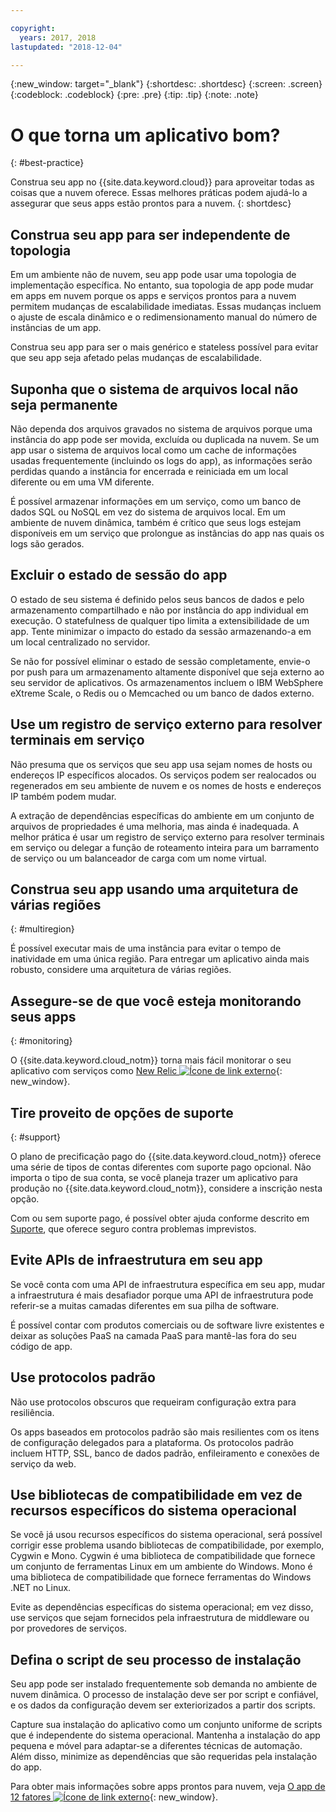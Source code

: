 ```yaml
---

copyright:
  years: 2017, 2018
lastupdated: "2018-12-04"

---
```


{:new_window: target="_blank"}
{:shortdesc: .shortdesc}
{:screen: .screen}
{:codeblock: .codeblock}
{:pre: .pre}
{:tip: .tip}
{:note: .note}

# O que torna um aplicativo bom?
{: #best-practice}

Construa seu app no {{site.data.keyword.cloud}} para aproveitar todas as coisas que a nuvem oferece. Essas melhores práticas podem ajudá-lo a assegurar que seus apps estão prontos para a nuvem.
{: shortdesc}

## Construa seu app para ser independente de topologia

Em um ambiente não de nuvem, seu app pode usar uma topologia de implementação específica. No entanto, sua topologia de app pode mudar em apps em nuvem porque os apps e serviços prontos para a nuvem permitem mudanças de escalabilidade imediatas. Essas mudanças incluem o ajuste de escala dinâmico e o redimensionamento manual do número de instâncias de um app.

Construa seu app para ser o mais genérico e stateless possível para evitar que seu app seja afetado pelas mudanças de escalabilidade.

## Suponha que o sistema de arquivos local não seja permanente

Não dependa dos arquivos gravados no sistema de arquivos porque uma instância do app pode ser movida, excluída ou duplicada na nuvem. Se um app usar o sistema de arquivos local como um cache de informações usadas frequentemente (incluindo os logs do app), as informações serão perdidas quando a instância for encerrada e reiniciada em um local diferente ou em uma VM diferente.

É possível armazenar informações em um serviço, como um banco de dados SQL ou NoSQL em vez do sistema de arquivos local. Em um ambiente de nuvem dinâmica, também é crítico que seus logs estejam disponíveis em um serviço que prolongue as instâncias do app nas quais os logs são gerados.

## Excluir o estado de sessão do app

O estado de seu sistema é definido pelos seus bancos de dados e pelo armazenamento compartilhado e não por instância do app individual em execução. O statefulness de qualquer tipo limita a extensibilidade de um app. Tente minimizar o impacto do estado da sessão armazenando-a em um local centralizado no servidor.

Se não for possível eliminar o estado de sessão completamente, envie-o por push para um armazenamento altamente disponível que seja externo ao seu servidor de aplicativos. Os armazenamentos incluem o IBM WebSphere eXtreme Scale, o Redis ou o Memcached ou um banco de dados externo.

## Use um registro de serviço externo para resolver terminais em serviço

Não presuma que os serviços que seu app usa sejam nomes de hosts ou endereços IP específicos alocados. Os serviços podem ser realocados ou regenerados em seu ambiente de nuvem e os nomes de hosts e endereços IP também podem mudar.

A extração de dependências específicas do ambiente em um conjunto de arquivos de propriedades é uma melhoria, mas ainda é inadequada. A melhor prática é usar um registro de serviço externo para resolver terminais em serviço ou delegar a função de roteamento inteira para um barramento de serviço ou um balanceador de carga com um nome virtual.

## Construa seu app usando uma arquitetura de várias regiões
{: #multiregion}

É possível executar mais de uma instância para evitar o tempo de inatividade em uma única região. Para entregar um aplicativo ainda mais robusto, considere uma arquitetura de várias regiões.

## Assegure-se de que você esteja monitorando seus apps
{: #monitoring}

O {{site.data.keyword.cloud_notm}} torna mais fácil monitorar o seu aplicativo com serviços como [New Relic ![Ícone de link externo](../icons/launch-glyph.svg)](http://newrelic.com/){: new_window}.

## Tire proveito de opções de suporte
{: #support}

O plano de precificação pago do {{site.data.keyword.cloud_notm}} oferece uma série de tipos de contas diferentes com suporte pago opcional. Não importa o tipo de sua conta, se você planeja trazer um aplicativo para produção no {{site.data.keyword.cloud_notm}}, considere a inscrição nesta opção.

Com ou sem suporte pago, é possível obter ajuda conforme descrito em [Suporte](/docs/get-support/howtogetsupport.html#getting-customer-support), que oferece seguro contra problemas imprevistos.

## Evite APIs de infraestrutura em seu app

Se você conta com uma API de infraestrutura específica em seu app, mudar a infraestrutura é mais desafiador porque uma API de infraestrutura pode referir-se a muitas camadas diferentes em sua pilha de software.

É possível contar com produtos comerciais ou de software livre existentes e deixar as soluções PaaS na camada PaaS para mantê-las fora do seu código de app.

## Use protocolos padrão

Não use protocolos obscuros que requeiram configuração extra para resiliência.

Os apps baseados em protocolos padrão são mais resilientes com os itens de configuração delegados para a plataforma. Os protocolos padrão incluem HTTP, SSL, banco de dados padrão, enfileiramento e conexões de serviço da web.

## Use bibliotecas de compatibilidade em vez de recursos específicos do sistema operacional

Se você já usou recursos específicos do sistema operacional, será possível corrigir esse problema usando bibliotecas de compatibilidade, por exemplo, Cygwin e Mono. Cygwin é uma biblioteca de compatibilidade que fornece um conjunto de ferramentas Linux em um ambiente do Windows. Mono é uma biblioteca de compatibilidade que fornece ferramentas do Windows .NET no Linux.

Evite as dependências específicas do sistema operacional; em vez disso, use serviços que sejam fornecidos pela infraestrutura de middleware ou por provedores de serviços.

## Defina o script de seu processo de instalação

Seu app pode ser instalado frequentemente sob demanda no ambiente de nuvem dinâmica. O processo de instalação deve ser por script e confiável, e os dados da configuração devem ser exteriorizados a partir dos scripts.

Capture sua instalação do aplicativo como um conjunto uniforme de scripts que é independente do sistema operacional. Mantenha a instalação do app pequena e móvel para adaptar-se a diferentes técnicas de automação. Além disso, minimize as dependências que são requeridas pela instalação do app.

Para obter mais informações sobre apps prontos para nuvem, veja [O app de 12 fatores ![Ícone de link externo](../icons/launch-glyph.svg)](http://12factor.net/){: new_window}.


